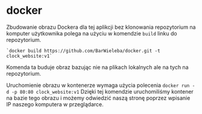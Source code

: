 # docker

Zbudowanie obrazu Dockera dla tej aplikcji bez klonowania repozytorium na komputer użytkownika
polega na użyciu w komendzie `build` linku do repozytorium.

	`docker build https://github.com/BarWieleba/docker.git -t clock_website:v1`

Komenda ta buduje obraz bazując nie na plikach lokalnych ale na tych na repozytorium.

Uruchomienie obrazu w kontenerze wymaga użycia polecenia
	`docker run -d -p 80:80 clock_website:v1`
Dzięki tej komendzie uruchomiliśmy kontener na bazie tego obrazu i możemy odwiedzić
naszą stronę poprzez wpisanie IP naszego komputera w przeglądarce.
